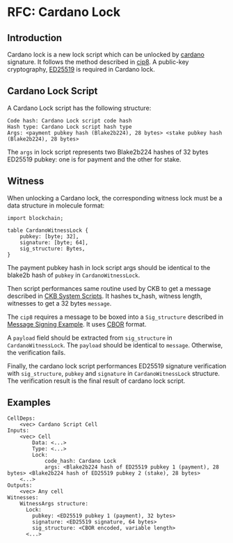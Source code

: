 # RFC: Cardano Lock


## Introduction

Cardano lock is a new lock script which can be unlocked by [cardano](https://en.wikipedia.org/wiki/Cardano_(blockchain_platform)) signature.
It follows the method described in [cip8](https://cips.cardano.org/cips/cip8/). A public-key cryptography, [ED25519](https://en.wikipedia.org/wiki/EdDSA#Ed25519) is required in Cardano lock.

## Cardano Lock Script

A Cardano Lock script has the following structure:

```
Code hash: Cardano Lock script code hash
Hash type: Cardano Lock script hash type
Args: <payment pubkey hash (Blake2b224), 28 bytes> <stake pubkey hash (Blake2b224), 28 bytes>
```
The `args` in lock script represents two Blake2b224 hashes of 32 bytes ED25519 pubkey:  one is for payment and the other for stake.

## Witness

When unlocking a Cardano lock, the corresponding witness lock must be a data structure in molecule format:

```
import blockchain;

table CardanoWitnessLock {
    pubkey: [byte; 32],
    signature: [byte; 64],
    sig_structure: Bytes,
}

```

The payment pubkey hash in lock script args should be identical to the blake2b hash of `pubkey` in `CardanoWitnessLock`. 


Then script performances same routine used by CKB to get a message described in [CKB System Scripts](https://github.com/nervosnetwork/ckb-system-scripts/blob/e08e6016f16072fc2f44cf889ae063fa5b7e10c7/c/secp256k1_blake160_sighash_all.c#L151-L219). 
It hashes tx_hash, witness length, witnesses to get a 32 bytes `message`.

The `cip8` requires a message to be boxed into a `Sig_structure` described in [Message Signing Example](https://github.com/Emurgo/message-signing/blob/d6736d3e97e58648b8585c7dabdaac5870adae30/examples/rust/src/main.rs#L13-L32). It uses [CBOR](https://en.wikipedia.org/wiki/CBOR) format.

A `payload` field should be extracted from `sig_structure` in `CardanoWitnessLock`. The `payload` should be identical to `message`. Otherwise, the verification fails.

Finally, the cardano lock script performances ED25519 signature verification with `sig_structure`, `pubkey` and `signature` in `CardanoWitnessLock` structure. The verification result is the final result of cardano lock script.

## Examples

```
CellDeps:
    <vec> Cardano Script Cell
Inputs:
    <vec> Cell
        Data: <...>
        Type: <...>
        Lock:
            code_hash: Cardano Lock
            args: <Blake2b224 hash of ED25519 pubkey 1 (payment), 28 bytes> <Blake2b224 hash of ED25519 pubkey 2 (stake), 28 bytes>
    <...>
Outputs:
    <vec> Any cell
Witnesses:
    WitnessArgs structure:
      Lock:
        pubkey: <ED25519 pubkey 1 (payment), 32 bytes>
        signature: <ED25519 signature, 64 bytes>
        sig_structure: <CBOR encoded, variable length>
      <...>
```
